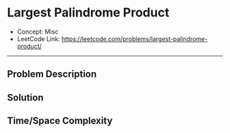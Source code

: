 # Largest Palindrome Product

- Concept: Misc
- LeetCode Link: https://leetcode.com/problems/largest-palindrome-product/

---

## Problem Description

## Solution

## Time/Space Complexity

